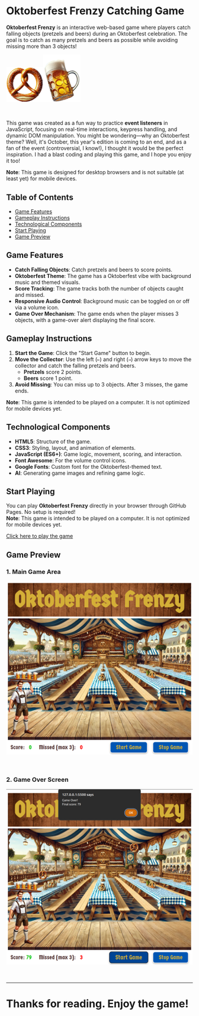 # Oktoberfest Frenzy Catching Game

**Oktoberfest Frenzy** is an interactive web-based game where players catch falling objects (pretzels and beers) during an Oktoberfest celebration. The goal is to catch as many pretzels and beers as possible while avoiding missing more than 3 objects!

<img src="./images/brezel.png" alt="Brezel" width="100" /><img src="./images/beer.png" alt="Beer" width="100" />

<br>

This game was created as a fun way to practice **event listeners** in JavaScript, focusing on real-time interactions, keypress handling, and dynamic DOM manipulation. You might be wondering—why an Oktoberfest theme? Well, it's October, this year's edition is coming to an end, and as a fan of the event (controversial, I know!), I thought it would be the perfect inspiration. I had a blast coding and playing this game, and I hope you enjoy it too!

**Note**: This game is designed for desktop browsers and is not suitable (at least yet) for mobile devices.

## Table of Contents

- [Game Features](#game-features)
- [Gameplay Instructions](#gameplay-instructions)
- [Technological Components](#technological-components)
- [Start Playing](#start-playing)
- [Game Preview](#game-preview)

## Game Features

- **Catch Falling Objects**: Catch pretzels and beers to score points.
- **Oktoberfest Theme**: The game has a Oktoberfest vibe with background music and themed visuals.
- **Score Tracking**: The game tracks both the number of objects caught and missed.
- **Responsive Audio Control**: Background music can be toggled on or off via a volume icon.
- **Game Over Mechanism**: The game ends when the player misses 3 objects, with a game-over alert displaying the final score.

## Gameplay Instructions

1. **Start the Game**: Click the "Start Game" button to begin.
2. **Move the Collector**: Use the left (`←`) and right (`→`) arrow keys to move the collector and catch the falling pretzels and beers.
   - **Pretzels** score 2 points.
   - **Beers** score 1 point.
3. **Avoid Missing**: You can miss up to 3 objects. After 3 misses, the game ends.

**Note**: This game is intended to be played on a computer. It is not optimized for mobile devices yet.

## Technological Components

- **HTML5**: Structure of the game.
- **CSS3**: Styling, layout, and animation of elements.
- **JavaScript (ES6+)**: Game logic, movement, scoring, and interaction.
- **Font Awesome**: For the volume control icons.
- **Google Fonts**: Custom font for the Oktoberfest-themed text.
- **AI**: Generating game images and refining game logic.

## Start Playing

You can play **Oktoberfest Frenzy** directly in your browser through GitHub Pages. No setup is required!   
**Note**: This game is intended to be played on a computer. It is not optimized for mobile devices yet.

[Click here to play the game](https://diecatiamonteiro.github.io/Oktoberfest-Catching-Game/)



## Game Preview

### 1. Main Game Area

![Main Game Area](./game-screenshots/game-area.png)

<br>

### 2. Game Over Screen

![Game Over Screen](./game-screenshots/game-over.png)


<br>

---

# Thanks for reading. Enjoy the game!
